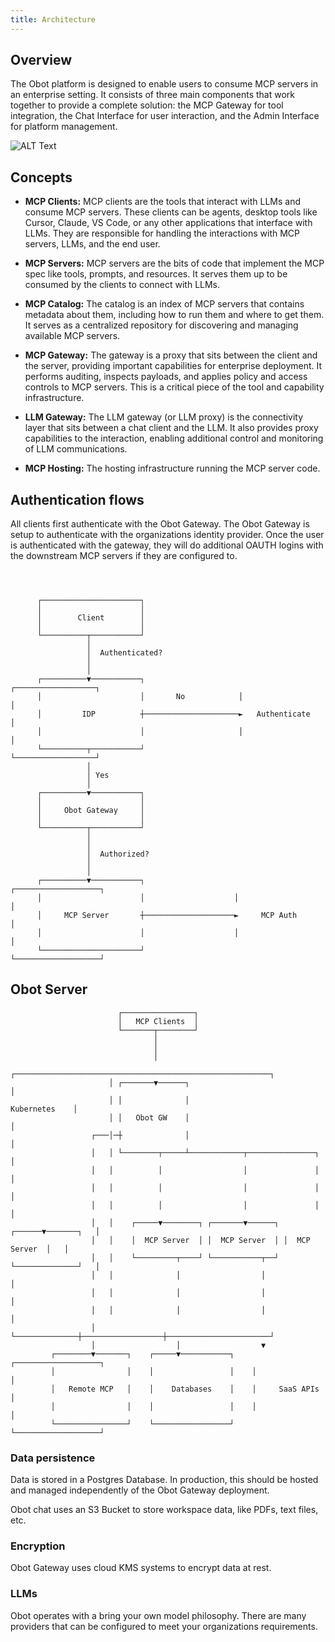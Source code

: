 ```yaml
---
title: Architecture
---
```


## Overview

The Obot platform is designed to enable users to consume MCP servers in an enterprise setting. It consists of three main components that work together to provide a complete solution: the MCP Gateway for tool integration, the Chat Interface for user interaction, and the Admin Interface for platform management.

![ALT Text](/img/high-level-arch.png)

## Concepts

- **MCP Clients:** MCP clients are the tools that interact with LLMs and consume MCP servers. These clients can be agents, desktop tools like Cursor, Claude, VS Code, or any other applications that interface with LLMs. They are responsible for handling the interactions with MCP servers, LLMs, and the end user.

- **MCP Servers:** MCP servers are the bits of code that implement the MCP spec like tools, prompts, and resources. It serves them up to be consumed by the clients to connect with LLMs.

- **MCP Catalog:** The catalog is an index of MCP servers that contains metadata about them, including how to run them and where to get them. It serves as a centralized repository for discovering and managing available MCP servers.

- **MCP Gateway:** The gateway is a proxy that sits between the client and the server, providing important capabilities for enterprise deployment. It performs auditing, inspects payloads, and applies policy and access controls to MCP servers. This is a critical piece of the tool and capability infrastructure.

- **LLM Gateway:** The LLM gateway (or LLM proxy) is the connectivity layer that sits between a chat client and the LLM. It also provides proxy capabilities to the interaction, enabling additional control and monitoring of LLM communications.

- **MCP Hosting:** The hosting infrastructure running the MCP server code.

## Authentication flows

All clients first authenticate with the Obot Gateway. The Obot Gateway is setup to authenticate with the organizations identity provider. Once the user is authenticated with the gateway, they will do additional OAUTH logins with the downstream MCP servers if they are configured to.

```text
                                                                                 
                                                                                 
                                                                                 
      ┌──────────────────────┐                                                   
      │                      │                                                   
      │        Client        │                                                   
      │                      │                                                   
      └──────────┬───────────┘                                                   
                 │                                                               
                 │  Authenticated?                                               
                 │                                                               
                 │                                                               
      ┌──────────▼───────────┐                     ┌──────────────────┐          
      │                      │       No            │                  │          
      │         IDP          ┼─────────────────────►   Authenticate   │          
      │                      │                     │                  │          
      └──────────┬───────────┘                     └──────────────────┘          
                 │                                                               
                 │ Yes                                                           
                 │                                                               
      ┌──────────▼───────────┐                                                   
      │                      │                                                   
      │     Obot Gateway     │                                                   
      │                      │                                                   
      └──────────┬───────────┘                                                   
                 │                                                               
                 │                                                               
                 │  Authorized?                                                  
                 │                                                               
                 │                                                               
      ┌──────────▼───────────┐                    ┌───────────────────┐          
      │                      │                    │                   │          
      │     MCP Server       ┼────────────────────►     MCP Auth      │          
      │                      │                    │                   │          
      └──────────────────────┘                    └───────────────────┘          
```

## Obot Server

```text
                        ┌────────────────┐                                                         
                        │   MCP Clients  │                                                         
                        └───────┬────────┘                                                         
                                │                                                                  
                                │                                                                  
                                │                                                                  
                      ┌─────────────────────────────────────────────────────────┐                  
                      │ ┌───────▼──────┐                                        │                  
                      │ │              │                          Kubernetes    │                  
                      │ │   Obot GW    │                                        │                  
                  ┌───│─┼              │                                        │                  
                  │   │ └────────┬─────┴────────────┬───────────────┐           │                  
                  │   │          │                  │               │           │                  
                  │   │          │                  │               │           │                  
                  │   │          │                  │               │           │                  
                  │   │    ┌─────▼────────┐ ┌───────▼──────┐ ┌──────▼───────┐   │                  
                  │   │    │  MCP Server  │ │  MCP Server  │ │  MCP Server  │   │                  
                  │   │    └─────────┬────┘ └───────────┬──┘ └──────────────┘   │                  
                  │   │              │                  │                       │                  
                  │   │              │                  │                       │                  
                  │   │              │                  │                       │                  
                  │   └──────────────┼──────────────────┼───────────────────────┘                  
                  │                  │                  ▼                                          
         ┌────────▼───────┐    ┌─────▼───────────┐    ┌───────────────────┐                        
         │                │    │                 │    │                   │                        
         │   Remote MCP   │    │    Databases    │    │     SaaS APIs     │                        
         │                │    │                 │    │                   │                        
         └────────────────┘    └─────────────────┘    └───────────────────┘                        
```

### Data persistence

Data is stored in a Postgres Database. In production, this should be hosted and managed independently of the Obot Gateway deployment.

Obot chat uses an S3 Bucket to store workspace data, like PDFs, text files, etc.


### Encryption

Obot Gateway uses cloud KMS systems to encrypt data at rest. 

### LLMs

Obot operates with a bring your own model philosophy. There are many providers that can be configured to meet your organizations requirements.